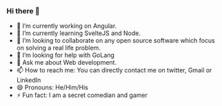 ### Hi there 👋

- 🔭 I’m currently working on Angular.
- 🌱 I’m currently learning SvelteJS and Node.
- 👯 I’m looking to collaborate on any open source software which focus on solving a real life problem.
- 🤔 I’m looking for help with GoLang
- 💬 Ask me about Web development.
- 📫 How to reach me: You can directly contact me on twitter, Gmail or LinkedIn
- 😄 Pronouns: He/Him/His
- ⚡ Fun fact: I am a secret comedian and gamer
